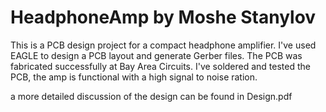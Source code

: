 # HeadphoneAmp by Moshe Stanylov

This is a PCB design project for a compact headphone amplifier.
I've used EAGLE to design a PCB layout and generate Gerber files.
The PCB was fabricated successfully at Bay Area Circuits.
I've soldered and tested the PCB, the amp is functional with a high signal to noise ration.

a more detailed discussion of the design can be found in Design.pdf
